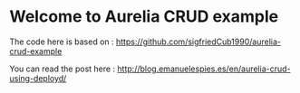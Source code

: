 # Welcome to Aurelia CRUD example

The code here is based on : https://github.com/sigfriedCub1990/aurelia-crud-example

You can read the post here : http://blog.emanuelespies.es/en/aurelia-crud-using-deployd/

